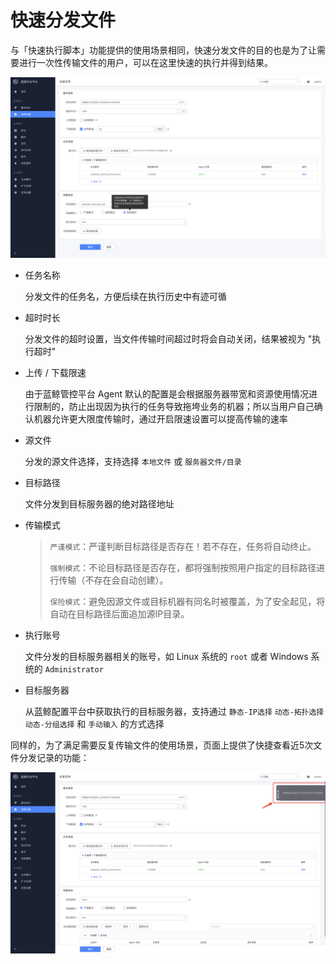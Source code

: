 # 快速分发文件

与「快速执行脚本」功能提供的使用场景相同，快速分发文件的目的也是为了让需要进行一次性传输文件的用户，可以在这里快速的执行并得到结果。

![image-20200814113435056](media/image-20200814113435056.png)

- 任务名称

  分发文件的任务名，方便后续在执行历史中有迹可循

- 超时时长

  分发文件的超时设置，当文件传输时间超过时将会自动关闭，结果被视为 "执行超时"

- 上传 / 下载限速

  由于蓝鲸管控平台 Agent 默认的配置是会根据服务器带宽和资源使用情况进行限制的，防止出现因为执行的任务导致拖垮业务的机器；所以当用户自己确认机器允许更大限度传输时，通过开启限速设置可以提高传输的速率

- 源文件

  分发的源文件选择，支持选择 `本地文件` 或 `服务器文件/目录`

- 目标路径

  文件分发到目标服务器的绝对路径地址

- 传输模式

  > `严谨模式`：严谨判断目标路径是否存在！若不存在，任务将自动终止。
  >
  > `强制模式`：不论目标路径是否存在，都将强制按照用户指定的目标路径进行传输（不存在会自动创建）。
  >
  > `保险模式`：避免因源文件或目标机器有同名时被覆盖，为了安全起见，将自动在目标路径后面追加源IP目录。

- 执行账号

  文件分发的目标服务器相关的账号，如 Linux 系统的 `root` 或者 Windows 系统的 `Administrator`

- 目标服务器

  从蓝鲸配置平台中获取执行的目标服务器，支持通过 `静态-IP选择` `动态-拓扑选择` `动态-分组选择` 和 `手动输入` 的方式选择

同样的，为了满足需要反复传输文件的使用场景，页面上提供了快捷查看近5次文件分发记录的功能：

![image-20200814113544356](media/image-20200814113544356.png)

